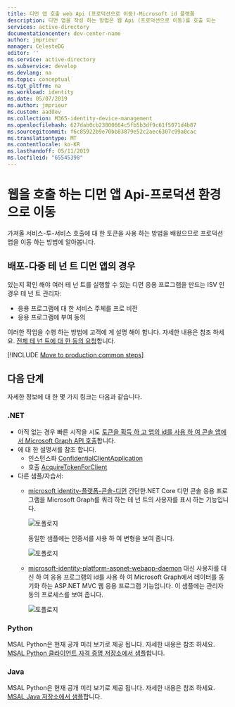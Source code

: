 ```yaml
---
title: 디먼 앱 호출 web Api (프로덕션으로 이동)-Microsoft id 플랫폼
description: 디먼 앱을 작성 하는 방법은 웹 Api (프로덕션으로 이동)를 호출 되는
services: active-directory
documentationcenter: dev-center-name
author: jmprieur
manager: CelesteDG
editor: ''
ms.service: active-directory
ms.subservice: develop
ms.devlang: na
ms.topic: conceptual
ms.tgt_pltfrm: na
ms.workload: identity
ms.date: 05/07/2019
ms.author: jmprieur
ms.custom: aaddev
ms.collection: M365-identity-device-management
ms.openlocfilehash: 627dab0cb23800664c5fb5b3df9c61f5071d4b87
ms.sourcegitcommit: f6c85922b9e70bb83879e52c2aec6307c99a0cac
ms.translationtype: MT
ms.contentlocale: ko-KR
ms.lasthandoff: 05/11/2019
ms.locfileid: "65545398"
---
```

# <a name="daemon-app-that-calls-web-apis---move-to-production"></a>웹을 호출 하는 디먼 앱 Api-프로덕션 환경으로 이동

가져올 서비스-투-서비스 호출에 대 한 토큰을 사용 하는 방법을 배웠으므로 프로덕션 앱을 이동 하는 방법에 알아봅니다.

## <a name="deployment---case-of-multi-tenant-daemon-apps"></a>배포-다중 테 넌 트 디먼 앱의 경우

있는지 확인 해야 여러 테 넌 트를 실행할 수 있는 디먼 응용 프로그램을 만드는 ISV 인 경우 테 넌 트 관리자:

- 응용 프로그램에 대 한 서비스 주체를 프로 비전
- 응용 프로그램에 부여 동의

이러한 작업을 수행 하는 방법에 고객에 게 설명 해야 합니다. 자세한 내용은 참조 하세요. [전체 테 넌 트에 대 한 동의 요청](v2-permissions-and-consent.md#requesting-consent-for-an-entire-tenant)합니다.

[!INCLUDE [Move to production common steps](../../../includes/active-directory-develop-scenarios-production.md)]

## <a name="next-steps"></a>다음 단계

자세한 정보에 대 한 몇 가지 링크는 다음과 같습니다.

### <a name="net"></a>.NET

- 아직 없는 경우 빠른 시작을 시도 [토큰을 획득 하 고 앱의 id를 사용 하 여 콘솔 앱에서 Microsoft Graph API 호출](./quickstart-v2-netcore-daemon.md)합니다.
- 에 대 한 설명서를 참조 합니다.
  - 인스턴스화 [ConfidentialClientApplication](https://docs.microsoft.com/dotnet/api/microsoft.identity.client.confidentialclientapplicationbuilder)
  - 호출 [AcquireTokenForClient](https://docs.microsoft.com/dotnet/api/microsoft.identity.client.acquiretokenforclientparameterbuilder)
- 다른 샘플/자습서:
  - [microsoft identity-플랫폼-콘솔-디먼](https://github.com/Azure-Samples/microsoft-identity-platform-console-daemon) 간단한.NET Core 디먼 콘솔 응용 프로그램을 Microsoft Graph를 쿼리 하는 테 넌 트의 사용자를 표시 하는 기능입니다.

    ![토폴로지](media/scenario-daemon-app/daemon-app-sample.svg)

    동일한 샘플에는 인증서를 사용 하 여 변형을 보여 줍니다.

    ![토폴로지](media/scenario-daemon-app/daemon-app-sample-with-certificate.svg)

  - [microsoft-identity-platform-aspnet-webapp-daemon](https://github.com/Azure-Samples/microsoft-identity-platform-aspnet-webapp-daemon) 대신 사용자를 대신 하 여 응용 프로그램의 id를 사용 하 여 Microsoft Graph에서 데이터를 동기화 하는 ASP.NET MVC 웹 응용 프로그램 기능입니다. 이 샘플에는 관리자 동의 프로세스를 보여 줍니다.

    ![토폴로지](media/scenario-daemon-app/damon-app-sample-web.svg)

### <a name="python"></a>Python

MSAL Python은 현재 공개 미리 보기로 제공 됩니다. 자세한 내용은 참조 하세요. [MSAL Python 클라이언트 자격 증명 저장소에서 샘플](https://github.com/AzureAD/azure-activedirectory-library-for-python/blob/dev/sample/client_credentials_sample.py)합니다.

### <a name="java"></a>Java

MSAL Python은 현재 공개 미리 보기로 제공 됩니다. 자세한 내용은 참조 하세요. [MSAL Java 저장소에서 샘플](https://github.com/AzureAD/azure-activedirectory-library-for-java/tree/dev/src/samples)합니다.